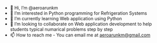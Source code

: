 - 👋 Hi, I’m @aeroarunkm
- 👀 I’m interested in Python programming for Refrigeration Systems
- 🌱 I’m currently learning Web application using Python
- 💞️ I’m looking to collaborate on Web application development to help students typical numarical problems step by step
- 📫 How to reach me - You can email me at aeroarunkm@gmail.com

<!---
aeroarunkm/aeroarunkm is a ✨ special ✨ repository because its `README.md` (this file) appears on your GitHub profile.
You can click the Preview link to take a look at your changes.
--->
